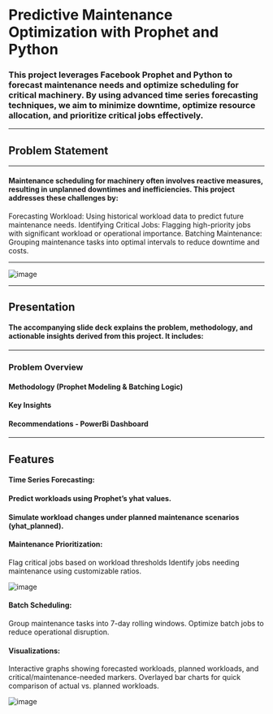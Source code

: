 # Predictive Maintenance Optimization with Prophet and Python
### This project leverages Facebook Prophet and Python to forecast maintenance needs and optimize scheduling for critical machinery. By using advanced time series forecasting techniques, we aim to minimize downtime, optimize resource allocation, and prioritize critical jobs effectively.

---


## Problem Statement
----
#### Maintenance scheduling for machinery often involves reactive measures, resulting in unplanned downtimes and inefficiencies. This project addresses these challenges by:
Forecasting Workload: Using historical workload data to predict future maintenance needs.
Identifying Critical Jobs: Flagging high-priority jobs with significant workload or operational importance.
Batching Maintenance: Grouping maintenance tasks into optimal intervals to reduce downtime and costs.

---

![image](https://github.com/user-attachments/assets/4adafcd0-4aee-486b-90da-cb760eaa656d)

---

## Presentation
#### The accompanying slide deck explains the problem, methodology, and actionable insights derived from this project. It includes:

---

### Problem Overview
#### Methodology (Prophet Modeling & Batching Logic)
#### Key Insights
#### Recommendations - PowerBi Dashboard

---

## Features
#### Time Series Forecasting:
#### Predict workloads using Prophet’s yhat values.
#### Simulate workload changes under planned maintenance scenarios (yhat_planned).

#### Maintenance Prioritization:
Flag critical jobs based on workload thresholds
Identify jobs needing maintenance using customizable ratios.


![image](https://github.com/user-attachments/assets/163be33c-a338-4518-a155-a9c9854e0abc)




#### Batch Scheduling:
Group maintenance tasks into 7-day rolling windows.
Optimize batch jobs to reduce operational disruption.

#### Visualizations:
Interactive graphs showing forecasted workloads, planned workloads, and critical/maintenance-needed markers.
Overlayed bar charts for quick comparison of actual vs. planned workloads.


![image](https://github.com/user-attachments/assets/37279a6a-5741-4117-b0cc-b1a72747c8ba)



